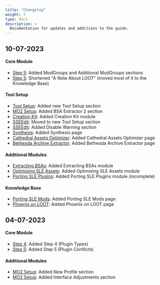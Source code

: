 ```yaml
---
title: "Changelog"
weight: 7
type: docs
description: >
  Documentation for updates and additions to the guide.
---
```


## 10-07-2023

#### Core Module

- [Step 5](/bg/core-module/step5/): Added ModGroups and Additional ModGroups sections
- [Step 5](/bg/core-module/step5/): Shortened "A Note About LOOT" (moved most of it to the Knowledge Base)

#### Tool Setup

- [Tool Setup](/bg/tool-setup/): Added new Tool Setup section
- [MO2 Setup](/bg/tool-setup/mo2/): Added BSA Extractor 2 section
- [Creation Kit](/bg/tool-setup/creation-kit/): Added Creation Kit module
- [SSEEdit](/bg/tool-setup/sseedit/): Moved to new Tool Setup section
- [SSEEdit](/bg/tool-setup/sseedit/): Added Disable Warning section
- [Synthesis](/bg/tool-setup/synthesis/): Added Synthesis page
- [Cathedral Assets Optimizer](/bg/tool-setup/cao/): Added Cathedral Assets Optimizer page
- [Bethesda Archive Extractor](/bg/tool-setup/bae/): Added Bethesda Archive Extractor page

#### Additional Modules

- [Extracting BSAs](/bg/additional-modules/extracting-bsas/): Added Extracting BSAs module
- [Optimising SLE Assets](/bg/additional-modules/optimising-sle-assets/): Added Optimising SLE Assets module
- [Porting SLE Plugins](/bg/additional/modules/porting-sle-plugins): Added Porting SLE Plugins module (incomplete)

#### Knowledge Base

- [Porting SLE Mods](/bg/knowledge-base/porting-sle-mods/): Added Porting SLE Mods page
- [Phoenix on LOOT]((/bg/knowledge-base/phoenix-on-loot/)): Added Phoenix on LOOT page

## 04-07-2023

#### Core Module

- [Step 4](/bg/core-module/step4/): Added Step 4 (Plugin Types)
- [Step 5](/bg/core-module/step5/): Added Step 5 (Plugin Conflicts)

#### Additional Modules

- [MO2 Setup](/bg/tool-setup/mo2/): Added New Profile section
- [MO2 Setup](/bg/tool-setup/mo2/): Added Interface Adjustments section